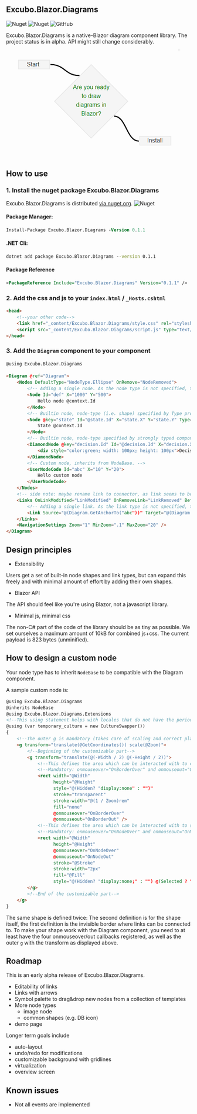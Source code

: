 ## Excubo.Blazor.Diagrams

![Nuget](https://img.shields.io/nuget/v/Excubo.Blazor.Diagrams)
![Nuget](https://img.shields.io/nuget/dt/Excubo.Blazor.Diagrams)
![GitHub](https://img.shields.io/github/license/excubo-ag/Blazor.Diagrams)

Excubo.Blazor.Diagrams is a native-Blazor diagram component library. The project status is in alpha. API might still change considerably.

![Ready to install?](screenshot.png)

## How to use

### 1. Install the nuget package Excubo.Blazor.Diagrams

Excubo.Blazor.Diagrams is distributed [via nuget.org](https://www.nuget.org/packages/Excubo.Blazor.Diagrams/).
![Nuget](https://img.shields.io/nuget/v/Excubo.Blazor.Diagrams)

#### Package Manager:
```ps
Install-Package Excubo.Blazor.Diagrams -Version 0.1.1
```

#### .NET Cli:
```cmd
dotnet add package Excubo.Blazor.Diagrams --version 0.1.1
```

#### Package Reference
```xml
<PackageReference Include="Excubo.Blazor.Diagrams" Version="0.1.1" />
```

### 2. Add the css and js to your `index.html` / `_Hosts.cshtml`

```html
<head>
    <!--your other code-->
    <link href="_content/Excubo.Blazor.Diagrams/style.css" rel="stylesheet" />
    <script src="_content/Excubo.Blazor.Diagrams/script.js" type="text/javascript"></script>
</head>
```

### 3. Add the `Diagram` component to your component

```html
@using Excubo.Blazor.Diagrams

<Diagram @ref="Diagram">
    <Nodes DefaultType="NodeType.Ellipse" OnRemove="NodeRemoved">
        <!-- Adding a single node. As the node type is not specified, the type is taken from the default node type as defined in diagram's node collection. If that's missing, it defaults to Rectangle. In this case, we'll get an ellipse -->
        <Node Id="def" X="1000" Y="500">
            Hello node @context.Id
        </Node>
        <!-- Builtin node, node-type (i.e. shape) specified by Type property -->
        <Node @key="state" Id="@state.Id" X="state.X" Y="state.Y" Type="NodeType.Rectangle">
            State @context.Id
        </Node>
        <!-- Builtin node, node-type specified by strongly typed component -->
        <DiamondNode @key="decision.Id" Id="@decision.Id" X="decision.X" Y="decision.Y">
            <div style="color:green; width: 100px; height: 100px">Decision @decision.Id</div>
        </DiamondNode>
        <!-- Custom node, inherits from NodeBase. -->
        <UserNodeCode Id="abc" X="10" Y="20">
            Hello custom node
        </UserNodeCode>
    </Nodes>
    <!-- side note: maybe rename link to connector, as link seems to be a special tag, so auto-correct corrects Link to link all the time. -->
    <Links OnLinkModified="LinkModified" OnRemoveLink="LinkRemoved" BeforeRemoveLink="BeforeLinkRemoved" OnAddLink="LinkAdded" DefaultType="LinkType.Curved">
        <!-- Adding a single link. As the link type is not specified, the type is taken from the default link type as defined in diagram. If that's missing, it defaults to Straight. In this case, we'll get a curved link -->
        <Link Source="@(Diagram.GetAnchorTo("abc"))" Target="@(Diagram.GetAnchorTo("def"))" />
    </Links>
    <NavigationSettings Zoom="1" MinZoom=".1" MaxZoom="20" />
</Diagram>
```

## Design principles

- Extensibility

Users get a set of built-in node shapes and link types, but can expand this freely and with minimal amount of effort by adding their own shapes.

- Blazor API

The API should feel like you're using Blazor, not a javascript library.

- Minimal js, minimal css

The non-C# part of the code of the library should be as tiny as possible. We set ourselves a maximum amount of 10kB for combined js+css. The current payload is 823 bytes (unminified).

## How to design a custom node

Your node type has to inherit `NodeBase` to be compatible with the Diagram component.

A sample custom node is:

```html
@using Excubo.Blazor.Diagrams
@inherits NodeBase
@using Excubo.Blazor.Diagrams.Extensions
<!--This using statement helps with locales that do not have the period as decimal separator: The DOM expects the period as decimal separator.-->
@using (var temporary_culture = new CultureSwapper())
{
    <!--The outer g is mandatory (takes care of scaling and correct placement for you)-->
    <g transform="translate(@GetCoordinates()) scale(@Zoom)">
        <!--Beginning of the customizable part-->
        <g transform="translate(@(-Width / 2) @(-Height / 2))">
            <!--This defines the area which can be interacted with to create links To debug this, set the stroke to a visible color. fill is set to none so that only the border is interactive -->
            <!--Mandatory: onmouseover="OnBorderOver" and onmouseout="OnBorderOut" -->
            <rect width="@Width"
                  height="@Height"
                  style="@(Hidden? "display:none" : "")"
                  stroke="transparent"
                  stroke-width="@(1 / Zoom)rem"
                  fill="none"
                  @onmouseover="OnBorderOver"
                  @onmouseout="OnBorderOut" />
            <!--This defines the area which can be interacted with to select/move the node. -->
            <!--Mandatory: onmouseover="OnNodeOver" and onmouseout="OnNodeOut" -->
            <rect width="@Width"
                  height="@Height"
                  @onmouseover="OnNodeOver"
                  @onmouseout="OnNodeOut"
                  stroke="@Stroke"
                  stroke-width="2px"
                  fill="@Fill"
                  style="@(Hidden? "display:none;" : "") @(Selected ? "stroke-dasharray: 8 2; animation: diagram-node-selected 0.4s ease infinite;" : "")" />
        </g>
        <!--End of the customizable part-->
    </g>
}
```

The same shape is defined twice: The second definition is for the shape itself, the first definition is the invisible border where links can be connected to. To make your shape work with the Diagram component, you need to at least have the four onmouseover/out callbacks registered, as well as the outer `g` with the transform as displayed above.

## Roadmap

This is an early alpha release of Excubo.Blazor.Diagrams.

- Editability of links
- Links with arrows
- Symbol palette to drag&drop new nodes from a collection of templates
- More node types
    - image node
    - common shapes (e.g. DB icon)
- demo page

Longer term goals include

- auto-layout
- undo/redo for modifications
- customizable background with gridlines
- virtualization
- overview screen

## Known issues

- Not all events are implemented

